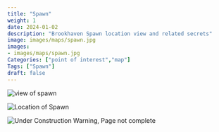 ```yaml
---
title: "Spawn"
weight: 1
date: 2024-01-02
description: "Brookhaven Spawn location view and related secrets"
image: images/maps/spawn.jpg
images:
- images/maps/spawn.jpg
Categories: ["point of interest","map"]
Tags: ["Spawn"]
draft: false
--- 
```



<!-- ![LOC PIC]() -->

![view of spawn](/images/maps/spawn.jpg)

![Location of Spawn](/images/maps/spawn.png)

![Under Construction Warning, Page not complete](/images/under_construction.png)

<!-- <hr style="background-color: #28b44c" size=8>

### CaseBook Items

- [URL](/)

<hr style="background-color: #28b44c" size=8>

### Quests

- [URL](/) -->